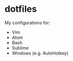 dotfiles
========
My configurations for:

* Vim
* Atom
* Bash
* Sublime
* Windows (e.g. AutoHotkey)
